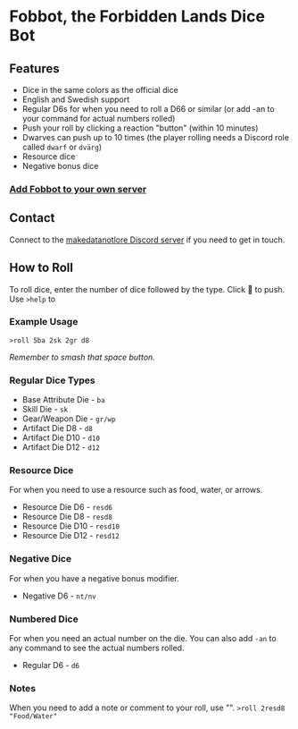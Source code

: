 # Fobbot, the Forbidden Lands Dice Bot

## Features
* Dice in the same colors as the official dice
* English and Swedish support
* Regular D6s for when you need to roll a D66 or similar (or add -an to your command for actual numbers rolled)
* Push your roll by clicking a reaction "button" (within 10 minutes)
* Dwarves can push up to 10 times (the player rolling needs a Discord role called `dwarf` or `dvärg`)
* Resource dice
* Negative bonus dice

### [Add Fobbot to your own server](https://discordapp.com/api/oauth2/authorize?client_id=545345647390490640&permissions=288832&scope=bot)

## Contact
Connect to the [makedatanotlore Discord server](https://discord.gg/68hbPeZ) if you need to get in touch. 

## How to Roll
To roll dice, enter the number of dice followed by the type. Click 🔄 to push. Use `>help` to 

### Example Usage
`>roll 5ba 2sk 2gr d8`

*Remember to smash that space button.*

### Regular Dice Types
* Base Attribute Die - `ba`
* Skill Die - `sk`
* Gear/Weapon Die - `gr/wp`
* Artifact Die D8 - `d8`
* Artifact Die D10 - `d10`
* Artifact Die D12 - `d12`

### Resource Dice
For when you need to use a resource such as food, water, or arrows.

* Resource Die D6 - `resd6`
* Resource Die D8 - `resd8`
* Resource Die D10 - `resd10`
* Resource Die D12 - `resd12`

### Negative Dice
For when you have a negative bonus modifier.

* Negative D6 - `nt/nv`

### Numbered Dice
For when you need an actual number on the die. You can also add `-an` to any command to see the actual numbers rolled.

* Regular D6 - `d6`

### Notes
When you need to add a note or comment to your roll, use "".
`>roll 2resd8 "Food/Water"`
